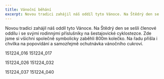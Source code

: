 ```yaml
---
title: Vánoční běhání
excerpt: Novou tradici zahájil náš oddíl tyto Vánoce. Na Štědrý den se sešli členové oddílu i se svými rodinnými příslušníky na šestajovické cyklostezce.
---
```


Novou tradici zahájil náš oddíl tyto Vánoce. Na Štědrý den se sešli členové oddílu i se svými rodinnými příslušníky na šestajovické cyklostezce. Zde jsme si všichni společně symbolicky zaběhli 800m kolečko. Na řadu přišla i chvilka na popovídání a samozřejmě ochutnávka vánočního cukroví.

151224_016
151224_017

151224_026
151224_032

151224_037
151224_040

